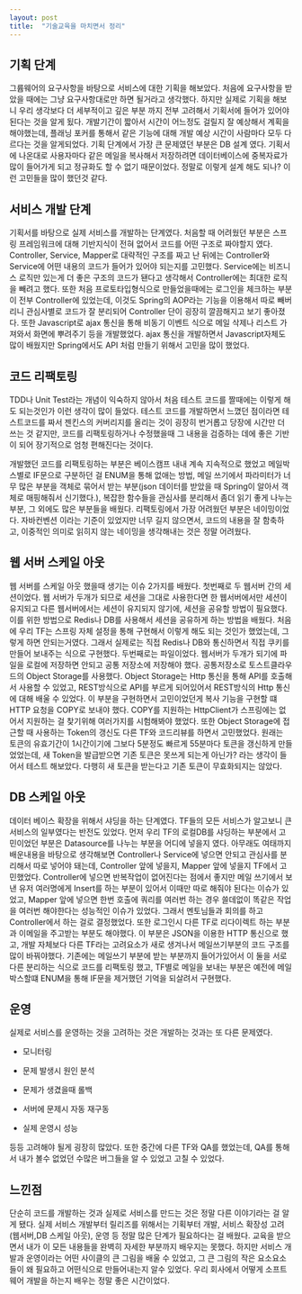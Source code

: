 ```yaml
---
layout: post
title:  "기술교육을 마치면서 정리"
---
```

기획 단계
---

그륩웨어의 요구사항을 바탕으로 서비스에 대한 기획을 해보았다. 처음에 요구사항을 받았을 때에는 그냥 요구사항대로만 하면 될거라고 생각했다. 하지만 실제로 기획을 해보니 우리 생각보다 더 세부적이고 깊은 부분 까지 전부 고려해서 기획서에 들어가 있어야 된다는 것을 알게 됬다. 개발기간이 짧아서 시간이 어느정도 걸릴지 잘 예상해서 계획을 해야했는데, 플래닝 포커를 통해서 같은 기능에 대해 개발 예상 시간이 사람마다 모두 다르다는 것을 알게되었다. 기획 단계에서 가장 큰 문제였던 부분은 DB 설계 였다. 기획서에 나온대로 사용자마다 같은 메일을 복사해서 저장하려면 데이터베이스에 중복자료가 많이 들어가게 되고 정규화도 할 수 없기 때문이었다. 정말로 이렇게 설계 해도 되나? 이런 고민들을 많이 했던것 같다.



서비스 개발 단계
---

기획서를 바탕으로 실제 서비스를 개발하는 단계였다. 처음할 때 어려웠던 부분은 스프링 프레임워크에 대해 기반지식이 전혀 없어서 코드를 어떤 구조로 짜야할지 였다. Controller, Service, Mapper로 대략적인 구조를 짜고 난 뒤에는 Controller와 Service에 어떤 내용의 코드가 들어가 있어야 되는지를 고민했다. Service에는 비즈니스 로직만 있는게 더 좋은 구조의 코드가 됀다고 생각해서 Controller에는 최대한 로직을 빼려고 했다. 또한 처음 프로토타입형식으로 만들었을때에는 로그인을 체크하는 부분이 전부 Controller에 있었는데, 이것도 Spring의 AOP라는 기능을 이용해서 따로 빼버리니 관심사별로 코드가 잘 분리되어 Controller 단이 굉장히 깔끔해지고 보기 좋아졌다. 또한 Javascript로 ajax 통신을 통해 비동기 이벤트 식으로 메일 삭제나 리스트 가져와서 화면에 뿌려주기 등을 개발했었다. ajax 통신을 개발하면서 Javascript자체도 많이 배웠지만 Spring에서도 API 처럼 만들기 위해서 고민을 많이 했었다.



코드 리팩토링
---

TDD나 Unit Test라는 개념이 익숙하지 않아서 처음 테스트 코드를 짤때에는 이렇게 해도 되는것인가 이런 생각이 많이 들었다. 테스트 코드를 개발하면서 느꼈던 점이라면 테스트코드를 짜서 젠킨스의 커버리지를 올리는 것이 굉장히 번거롭고 당장에 시간만 더 쓰는 것 같지만, 코드를 리팩토링하거나 수정했을때 그 내용을 검증하는 데에 좋은 기반이 되어 장기적으로 엄청 편해진다는 것이다. 

개발했던 코드를 리팩토링하는 부분은 베이스캠프 내내 계속 지속적으로 했었고 메일박스별로 IF문으로 구분하던 걸 ENUM을 통해 없애는 방법, 메일 쓰기에서 파라미터가 너무 많은 부분을 객체로 묶어서 받는 부분(json 데이터를 받았을 때 Spring이 알아서 객체로 매핑해줘서 신기했다.), 복잡한 함수들을 관심사를 분리해서 좀더 읽기 좋게 나누는 부분, 그 외에도 많은 부분들을 배웠다. 리팩토링에서 가장 어려웠던 부분은 네이밍이었다. 자바컨벤션 이라는 기준이 있었지만 너무 길지 않으면서, 코드의 내용을 잘 함축하고, 이중적인 의미로 읽히지 않는 네이밍을 생각해내는 것은 정말 어려웠다.



웹 서버 스케일 아웃
---

웹 서버를 스케일 아웃 했을때 생기는 이슈 2가지를 배웠다. 첫번째로 두 웹서버 간의 세션이었다. 웹 서버가 두개가 되므로 세션을 그대로 사용한다면 한 웹서버에서만 세션이 유지되고 다른 웹서버에서는 세션이 유지되지 않기에, 세션을 공유할 방법이 필요했다. 이를 위한 방법으로 Redis나 DB를 사용해서 세션을 공유하게 하는 방법을 배웠다. 처음에 우리 TF는 스프링 자체 설정을 통해 구현해서 이렇게 해도 되는 것인가 했었는데, 그렇게 하면 안되는거였다. 그래서 실제로는 직접 Redis나 DB와 통신하면서 직접 쿠키를 만들어 보내주는 식으로 구현했다. 두번째로는 파일이었다. 웹서버가 두개가 되기에 파일을 로컬에 저장하면 안되고 공통 저장소에 저장해야 했다. 공통저장소로 토스트클라우드의 Object Storage를 사용했다. Object Storage는 Http 통신을 통해 API를 호출해서 사용할 수 있었고, REST방식으로 API를 부르게 되어있어서 REST방식의 Http 통신에 대해 배울 수 있었다. 이 부분을 구현하면서 고민이었던게 복사 기능을 구현할 떄 HTTP 요청을 COPY로 보내야 했다. COPY를 지원하는 HttpClient가 스프링에는 없어서 지원하는 걸 찾기위해 여러가지를 시험해봐야 했었다. 또한 Object Storage에 접근할 때 사용하는 Token의 갱신도 다른 TF와 코드리뷰를 하면서 고민했었다. 원래는 토큰의 유효기간이 1시간이기에 그보다 5분정도 빠르게 55분마다 토큰을 갱신하게 만들었었는데, 새 Token을 발급받으면 기존 토큰은 못쓰게 되는게 아닌가? 라는 생각이 들어서 테스트 해보았다. 다행히 새 토큰을 받는다고 기존 토큰이 무효화되지는 않았다.



DB 스케일 아웃
---

데이터 베이스 확장을 위해서 샤딩을 하는 단계였다. TF들의 모든 서비스가 알고보니 큰 서비스의 일부였다는 반전도 있었다. 먼저 우리 TF의 로컬DB를 샤딩하는 부분에서 고민이었던 부분은 Datasource를 나누는 부분을 어디에 넣을지 였다. 아무래도 여태까지 배운내용을 바탕으로 생각해보면 Controller나 Service에 넣으면 안되고 관심사를 분리해서 따로 넣어야 돼는데, Controller 앞에 넣을지, Mapper 앞에 넣을지 TF에서 고민했었다. Controller에 넣으면 반복작업이 없어진다는 점에서 좋지만 메일 쓰기에서 보낸 유저 여러명에게 Insert를 하는 부분이 있어서 이때만 따로 해줘야 된다는 이슈가 있었고, Mapper 앞에 넣으면 한번 호출에 쿼리를 여러번 하는 경우 쓸데없이 똑같은 작업을 여러번 해야한다는 성능적인 이슈가 있었다. 그래서 멘토님들과 회의를 하고 Controller에서 하는 걸로 결정했었다. 또한 로그인시 다른 TF로 리다이렉트 하는 부분과 이메일을 주고받는 부분도 해야했다. 이 부분은 JSON을 이용한 HTTP 통신으로 했고, 개발 자체보다 다른 TF라는 고려요소가 새로 생겨나서 메일쓰기부분의 코드 구조를 많이 바꿔야했다. 기존에는 메일쓰기 부분에 받는 부분까지 들어가있어서 이 둘을 서로 다른 분리하는 식으로 코드를 리팩토링 했고, TF별로 메일을 보내는 부분은 예전에 메일박스할떄 ENUM을 통해 IF문을 제거했던 기억을 되살려서 구현했다.



운영
---

실제로 서비스를 운영하는 것을 고려하는 것은 개발하는 것과는 또 다른 문제였다.

* 모니터링

* 문제 발생시 원인 분석

* 문제가 생겼을때 롤백

* 서버에 문제시 자동 재구동

* 실제 운영시 성능



등등 고려해야 될게 굉장히 많았다. 또한 중간에 다른 TF와 QA를 했었는데, QA를 통해서 내가 볼수 없었던 수많은 버그들을 알 수 있었고 고칠 수 있었다.



느낀점
---

단순히 코드를 개발하는 것과 실제로 서비스를 만드는 것은 정말 다른 이야기라는 걸 알게 됐다. 실제 서비스 개발부터 릴리즈를 위해서는 기획부터 개발, 서비스 확장성 고려(웹서버,DB 스케일 아웃), 운영 등 정말 많은 단계가 필요하다는 걸 배웠다. 교육을 받으면서 내가 이 모든 내용들을 완벽히 자세한 부분까지 배우지는 못했다. 하지만 서비스 개발과 운영이라는 어떤 사이클의 큰 그림을 배울 수 있었고, 그 큰 그림의 작은 요소요소들이 왜 필요하고 어떤식으로 만들어내는지 알수 있었다. 우리 회사에서 어떻게 소프트웨어 개발을 하는지 배우는 정말 좋은 시간이었다.